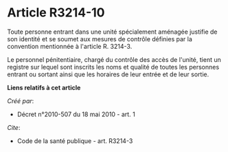 # Article R3214-10

Toute personne entrant dans une unité spécialement aménagée justifie de son identité et se soumet aux mesures de contrôle
définies par la convention mentionnée à l'article R. 3214-3. 

Le personnel pénitentiaire, chargé du contrôle des accès de l'unité, tient un registre sur lequel sont inscrits les noms et
qualité de toutes les personnes entrant ou sortant ainsi que les horaires de leur entrée et de leur sortie.

**Liens relatifs à cet article**

_Créé par_:

  - Décret n°2010-507 du 18 mai 2010 - art. 1

_Cite_:

  - Code de la santé publique - art. R3214-3
